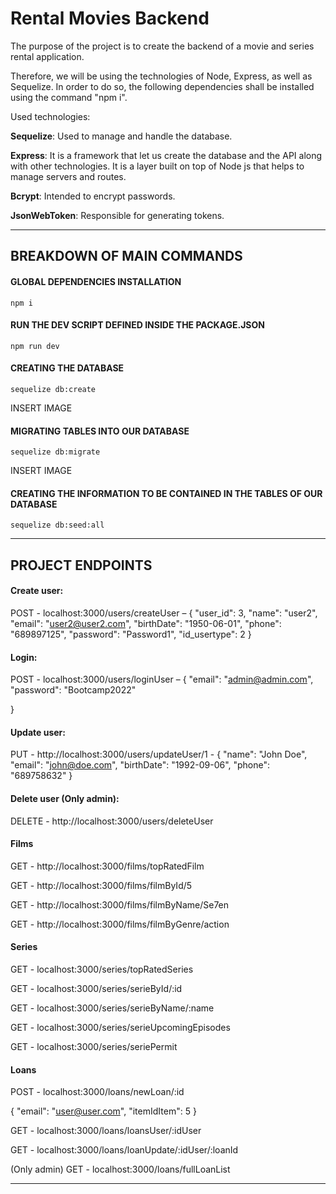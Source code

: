 # Rental Movies Backend

The purpose of the project is to create the backend of a movie and series rental application.

Therefore, we will be using the technologies of Node, Express, as well as Sequelize. In order to do so, the following dependencies shall be installed using the command "npm i". 

Used technologies: 

**Sequelize**: Used to manage and handle the database.

**Express**: It is a framework that let us create the database and the API along with other technologies. It is a layer built on top of Node js that helps to manage servers and routes.

**Bcrypt**: Intended to encrypt passwords.

**JsonWebToken**: Responsible for generating tokens.


  
-------------------------------------------------------------------------------------------------------
## BREAKDOWN OF MAIN COMMANDS


#### GLOBAL DEPENDENCIES INSTALLATION 
```npm i ```

#### RUN THE DEV SCRIPT DEFINED INSIDE THE PACKAGE.JSON
```npm run dev```

#### CREATING THE DATABASE

```sequelize db:create```

INSERT IMAGE

#### MIGRATING TABLES INTO OUR DATABASE

```sequelize db:migrate```

INSERT IMAGE

#### CREATING THE INFORMATION TO BE CONTAINED IN THE TABLES OF OUR DATABASE

```sequelize db:seed:all```

-------------------------------------------------------------------------------------------------------

## PROJECT ENDPOINTS


#### Create user:
POST - localhost:3000/users/createUser – 
{
    "user_id": 3,
    "name": "user2",
    "email": "user2@user2.com",
    "birthDate": "1950-06-01",
    "phone": "689897125",
    "password": "Password1",
    "id_usertype": 2
}

#### Login:
POST - localhost:3000/users/loginUser – 
{
    "email": "admin@admin.com",
    "password": "Bootcamp2022"

}

#### Update user:
PUT - http://localhost:3000/users/updateUser/1 - 
{
    "name": "John Doe",
    "email": "john@doe.com",
    "birthDate": "1992-09-06",
    "phone": "689758632"
}

#### Delete user (Only admin):
DELETE - http://localhost:3000/users/deleteUser

#### Films

GET - http://localhost:3000/films/topRatedFilm

GET - http://localhost:3000/films/filmById/5 

GET - http://localhost:3000/films/filmByName/Se7en 

GET - http://localhost:3000/films/filmByGenre/action 

#### Series

GET - localhost:3000/series/topRatedSeries

GET - localhost:3000/series/serieById/:id

GET - localhost:3000/series/serieByName/:name

GET - localhost:3000/series/serieUpcomingEpisodes

GET - localhost:3000/series/seriePermit


#### Loans

POST - localhost:3000/loans/newLoan/:id

{
     "email": "user@user.com",
     "itemIdItem": 5
}

GET - localhost:3000/loans/loansUser/:idUser 

GET - localhost:3000/loans/loanUpdate/:idUser/:loanId

(Only admin)
GET - localhost:3000/loans/fullLoanList



-------------------------------------------------------------------------------------------------------

